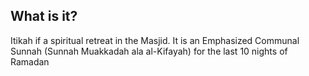 ## What is it?
Itikah if a spiritual retreat in the Masjid. It is an Emphasized Communal Sunnah (Sunnah Muakkadah ala al-Kifayah) for the last 10 nights of Ramadan
